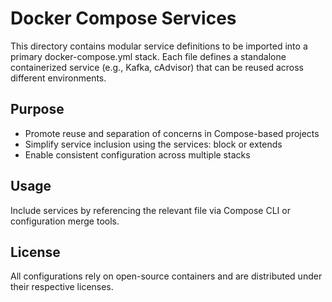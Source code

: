# Docker Compose Services

This directory contains modular service definitions to be imported into a primary docker-compose.yml stack. Each file defines a standalone containerized service (e.g., Kafka, cAdvisor) that can be reused across different environments.

## Purpose

* Promote reuse and separation of concerns in Compose-based projects
* Simplify service inclusion using the services: block or extends
* Enable consistent configuration across multiple stacks

## Usage

Include services by referencing the relevant file via Compose CLI or configuration merge tools.

## License

All configurations rely on open-source containers and are distributed under their respective licenses.